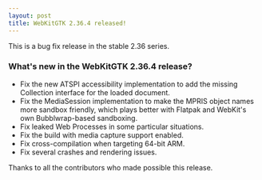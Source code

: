 ```yaml
---
layout: post
title: WebKitGTK 2.36.4 released!
---
```


This is a bug fix release in the stable 2.36 series.

### What's new in the WebKitGTK 2.36.4 release?

 - Fix the new ATSPI accessibility implementation to add the missing
   Collection interface for the loaded document.
 - Fix the MediaSession implementation to make the MPRIS object names more
   sandbox friendly, which plays better with Flatpak and WebKit's own
   Bubblwrap-based sandboxing.
 - Fix leaked Web Processes in some particular situations.
 - Fix the build with media capture support enabled.
 - Fix cross-compilation when targeting 64-bit ARM.
 - Fix several crashes and rendering issues.

Thanks to all the contributors who made possible this release.
